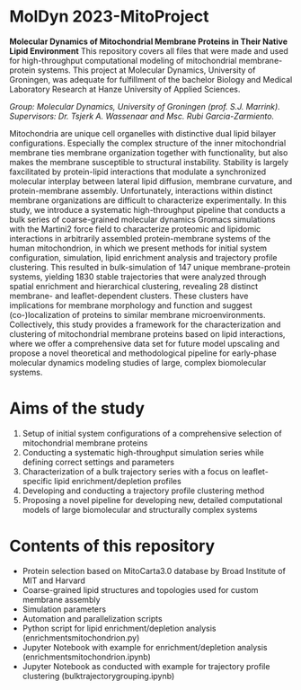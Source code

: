 # MolDyn 2023-MitoProject
**Molecular Dynamics of Mitochondrial Membrane Proteins in Their Native Lipid Environment**
This repository covers all files that were made and used for high-throughput computational modeling of mitochondrial membrane-protein systems. This project at Molecular Dynamics, University of Groningen, was adequate for fulfillment of the bachelor Biology and Medical Laboratory Research at Hanze University of Applied Sciences.

_Group: Molecular Dynamics, University of Groningen (prof. S.J. Marrink)._
_Supervisors: Dr. Tsjerk A. Wassenaar and Msc. Rubi Garcia-Zarmiento._

Mitochondria are unique cell organelles with distinctive dual lipid bilayer configurations. Especially the complex structure of the inner mitochondrial membrane ties membrane organization together with functionality, but also makes the membrane susceptible to structural instability. Stability is largely faxcilitated by protein-lipid interactions that modulate a synchronized molecular interplay between lateral lipid diffusion, membrane curvature, and protein-membrane assembly. Unfortunately, interactions within distinct membrane organizations are difficult to characterize experimentally. In this study, we introduce a systematic high-throughput pipeline that conducts a bulk series of coarse-grained molecular dynamics Gromacs simulations with the Martini2 force field to characterize proteomic and lipidomic interactions in arbitrarily assembled protein-membrane systems of the human mitochondrion, in which we present methods for initial system configuration, simulation, lipid enrichment analysis and trajectory profile clustering. This resulted in bulk-simulation of 147 unique membrane-protein systems, yielding 1830 stable trajectories that were analyzed through spatial enrichment and hierarchical clustering, revealing 28 distinct membrane- and leaflet-dependent clusters. These clusters have implications for membrane morphology and function and suggest (co-)localization of proteins to similar membrane microenvironments. Collectively, this study provides a framework for the characterization and clustering of mitochondrial membrane proteins based on lipid interactions, where we offer a comprehensive data set for future model upscaling and propose a novel theoretical and methodological pipeline for early-phase molecular dynamics modeling studies of large, complex biomolecular systems.

# Aims of the study
 1. Setup of initial system configurations of a comprehensive selection of mitochondrial membrane proteins
 2. Conducting a systematic high-throughput simulation series while defining correct settings and parameters
 3. Characterization of a bulk trajectory series with a focus on leaflet-specific lipid enrichment/depletion profiles
 4. Developing and conducting a trajectory profile clustering method
 5. Proposing a novel pipeline for developing new, detailed computational models of large biomolecular and structurally complex systems

# Contents of this repository
 - Protein selection based on MitoCarta3.0 database by Broad Institute of MIT and Harvard
 - Coarse-grained lipid structures and topologies used for custom membrane assembly
 - Simulation parameters
 - Automation and parallelization scripts
 - Python script for lipid enrichment/depletion analysis (enrichmentsmitochondrion.py)
 - Jupyter Notebook with example for enrichment/depletion analysis (enrichmentsmitochondrion.ipynb)
 - Jupyter Notebook as conducted with example for trajectory profile clustering (bulktrajectorygrouping.ipynb)
